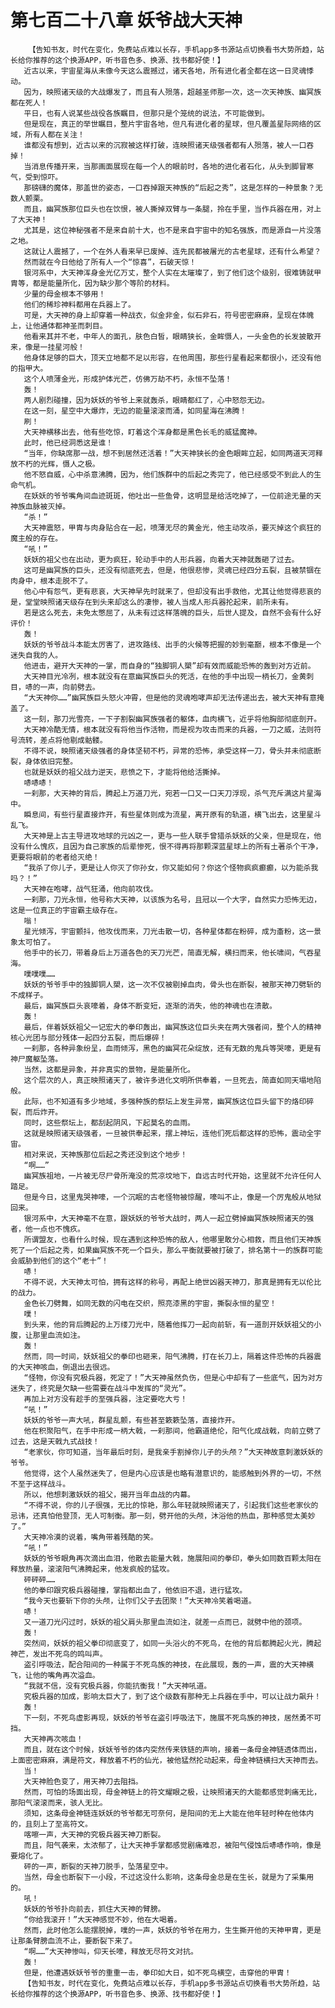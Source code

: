 # 第七百二十八章 妖爷战大天神
        【告知书友，时代在变化，免费站点难以长存，手机app多书源站点切换看书大势所趋，站长给你推荐的这个换源APP，听书音色多、换源、找书都好使！】
       近古以来，宇宙星海从未像今天这么震撼过，诸天各地，所有进化者全都在这一日灵魂悸动。
       因为，映照诸天级的大战爆发了，而且有人殒落，超越圣师那一次，这一次天神族、幽冥族都在死人！
       平日，也有人说某些战役各族瞩目，但那只是个笼统的说法，不可能做到。
       但是现在，真正的举世瞩目，整片宇宙各地，但凡有进化者的星球，但凡覆盖星际网络的区域，所有人都在关注！
       谁都没有想到，近古以来的沉寂被这样打破，连映照诸天级强者都有人殒落，被人一口吞掉！
       当消息传播开来，当那画面展现在每一个人的眼前时，各地的进化者石化，从头到脚冒寒气，受到惊吓。
       那磅礴的魔体，那盖世的姿态，一口吞掉跟天神族的“后起之秀”，这是怎样的一种景象？无数人颤栗。
       而且，幽冥族那位巨头也在饮恨，被人撕掉双臂与一条腿，拎在手里，当作兵器在用，对上了大天神！
       尤其是，这位神秘强者不是来自前十大，也不是来自宇宙中的知名强族，而是源自一片没落之地。
       这就让人震撼了，一个在外人看来早已废掉、连先民都被屠光的古老星球，还有什么希望？
       然而就在今日他给了所有人一个“惊喜”，石破天惊！
       银河系中，大天神浑身金光亿万丈，整个人实在太璀璨了，到了他们这个级别，很难铸就甲胄等，都是能量所化，因为缺少那个等阶的材料。
       少量的母金根本不够用！
       他们的稀珍神料都用在兵器上了。
       可是，大天神的身上却穿着一种战衣，似金非金，似石非石，符号密密麻麻，呈现在体魄上，让他通体都神圣而刺目。
       他看来其并不老，中年人的面孔，肤色白皙，眼睛狭长，金眸慑人，一头金色的长发披散开来，像是一挂星河般！
       他身体足够的巨大，顶天立地都不足以形容，在他周围，那些行星看起来都很小，还没有他的指甲大。
       这个人喷薄金光，形成护体光芒，仿佛万劫不朽，永恒不坠落！
       轰！
       两人剧烈碰撞，因为妖妖的爷爷上来就轰杀，眼睛都红了，心中怒怨无边。
       在这一刻，星空中大爆炸，无边的能量滚滚而涌，如同星海在沸腾！
       刷！
       大天神横移出去，他有些吃惊，盯着这个浑身都是黑色长毛的威猛魔神。
       此时，他已经洞悉这是谁！
       “当年，你缺席那一战，想不到居然还活着！”大天神狭长的金色眼眸立起，如同两道天河释放不朽的光辉，慑人之极。
       他不怒自威，心中杀意沸腾，因为，他们族群中的后起之秀完了，他已经感受不到此人的生命气机。
       在妖妖的爷爷嘴角间血迹斑斑，他吐出一些鱼骨，这明显是给活吃掉了，一位前途无量的天神族血脉被灭掉。
       “杀！”
       大天神震怒，甲胄与肉身贴合在一起，喷薄无尽的黄金光，他主动攻杀，要灭掉这个疯狂的魔主般的存在。
       “吼！”
       妖妖的祖父也在出动，更为疯狂，轮动手中的人形兵器，向着大天神就轰砸了过去。
       这可是幽冥族的巨头，还没有彻底死去，但是，他很悲惨，灵魂已经四分五裂，且被禁锢在肉身中，根本走脱不了。
       他心中有怨气，更有悲哀，大天神早先时就来了，但却没有出手救他，尤其让他觉得悲哀的是，堂堂映照诸天级存在到头来却这么的凄惨，被人当成人形兵器抡起来，前所未有。
       若是这么死去，未免太憋屈了，从未有过这样落魄的巨头，后世人提及，自然不会有什么好评价！
       轰！
       妖妖的爷爷战斗本能太厉害了，进攻路线、出手的火候等把握的妙到毫巅，根本不像是一个迷失自我的人。
       他进击，避开大天神的一掌，而自身的“独脚铜人槊”却有效而威能恐怖的轰到对方近前。
       大天神目光冷冽，根本就没有在意幽冥族巨头的死活，在他的手中出现一柄长刀，金黄刺目，哧的一声，向前劈去。
       “大天神你……”幽冥族巨头怒火冲霄，但是他的灵魂咆哮声却无法传递出去，被大天神有意掩盖了。
       这一刻，那刀光雪亮，一下子割裂幽冥族强者的躯体，血肉横飞，近乎将他胸部彻底剖开。
       大天神冷酷无情，根本就没有将他当作活物，而是视为攻击而来的兵器，一刀之威，法则符号流转，差点将他剔成骷髅。
       不得不说，映照诸天级强者的身体坚韧不朽，异常的恐怖，承受这样一刀，骨头并未彻底断裂，身体依旧完整。
       也就是妖妖的祖父战力逆天，悲愤之下，才能将他给活撕掉。
       哧哧哧！
       一刹那，大天神的背后，腾起上万道刀光，宛若一口又一口天刀浮现，杀气充斥满这片星海中。
       瞬息间，有些行星直接炸开，有些星体则成为流星，离开原有的轨道，横飞出去，这里星斗乱飞。
       大天神是上古主导进攻地球的元凶之一，更与一些人联手曾猎杀妖妖的父亲，但是现在，他没有什么愧疚，且因为自己家族的后辈惨死，恨不得再将那颗深蓝星球上的所有土著杀个干净，更要将眼前的老者给灭绝！
       “我杀了你儿子，更是让人你灭了你孙女，你又能如何？你这个怪物疯疯癫癫，以为能杀我吗？！”
       大天神在咆哮，战气狂涌，他向前攻伐。
       一刹那，刀光永恒，他号称大天神，以该族为名号，且冠以一个大字，自然实力恐怖无边，这是一位真正的宇宙霸主级存在。
       嗡！
       星光倾泻，宇宙颤抖，他攻伐而来，刀光击散一切，各种星体都在粉碎，成为齑粉，这一景象太可怕了。
       他手中的长刀，带着身后上万道各色的天刀光芒，简直无解，横扫而来，他长啸间，气吞星海。
       噗噗噗……
       妖妖的爷爷手中的独脚铜人槊，这一次不仅被剔掉血肉，骨头也在断裂，被那天神刀劈斩的不成样子。
       最后，幽冥族巨头哀嚎着，身体不断变短，逐渐的消失，他的神魂也在溃散。
       轰！
       最后，伴着妖妖祖父一记宏大的拳印轰出，幽冥族这位巨头夹在两大强者间，整个人的精神核心光团与部分残体一起四分五裂，而后爆碎！
       一刹那，各种异象纷呈，血雨倾泻，黑色的幽冥花朵绽放，还有无数的鬼兵等哭嚎，更是有神尸魔躯坠落。
       当然，这都是异象，并非真实的景物，是能量所化。
       这个层次的人，真正映照诸天了，被许多进化文明所供奉着，一旦死去，简直如同天塌地陷般。
       此际，也不知道有多少地域，多强种族的祭坛上发生异常，幽冥族这位巨头留下的烙印碎裂，而后炸开。
       同时，这些祭坛上，都刮起阴风，下起莫名的血雨。
       这就是映照诸天级强者，一旦被供奉起来，摆上神坛，连他们死后都这样的恐怖，震动全宇宙。
       相对来说，天神族那位后起之秀还没到这个地步！
       “啊……”
       幽冥族祖地，一片被无尽尸骨所淹没的荒凉坟地下，自远古时代开始，这里就不允许任何人踏足。
       但是今日，这里鬼哭神嚎，一个沉眠的古老怪物被惊醒，嚎叫不止，像是一个厉鬼般从地狱回来。
       银河系中，大天神毫不在意，跟妖妖的爷爷大战时，两人一起立劈掉幽冥族映照诸天的强者，他一点也不愧疚。
       所谓盟友，也看什么时候，现在遇到这种恐怖的敌人，他哪里敢分心相救，而且他们天神族死了一个后起之秀，如果幽冥族不死一个巨头，那么平衡就要被打破了，排名第十一的族群可能会威胁到他们的这个“老十”！
       哧！
       不得不说，大天神太可怕，拥有这样的称号，再配上绝世凶器天神刀，那真是拥有无以伦比的战力。
       金色长刀劈舞，如同无数的闪电在交织，照亮漆黑的宇宙，撕裂永恒的星空！
       噗！
       到头来，他的背后腾起的上万缕刀光中，随着他挥刀一起向前斩，有一道剖开妖妖祖父的小腹，让那里血流如注。
       轰！
       然而，同一时间，妖妖祖父的拳印也砸来，阳气沸腾，打在长刀上，隔着这件恐怖的兵器震的大天神咳血，倒退出去很远。
       “怪物，你没有究极兵器，死定了！”大天神虽然负伤，但是心中却有了一些底气，因为对方迷失了，终究是欠缺一些需要在战斗中发挥的“灵光”。
       再加上对方没有趁手的至强兵器，注定要吃大亏！
       “吼！”
       妖妖的爷爷一声大吼，群星乱颤，有些甚至簌簌坠落，直接炸开。
       他在积聚阳气，在手中形成一柄大戟，一刹那间，他霸道绝伦，阳气化成战戟，向前立劈了过去，这是天戟九式战技！
       “老家伙，你可知道，当年最后时刻，是我亲手割掉你儿子的头颅？”大天神故意刺激妖妖的爷爷。
       他觉得，这个人虽然迷失了，但是内心应该是也略有潜意识的，能感触到外界的一切，不然不至于这样战斗。
       所以，他想刺激妖妖的祖父，揭开当年血战的内幕。
       “不得不说，你的儿子很强，无比的惊艳，那么年轻就映照诸天了，引起我们这些老家伙的忌讳，还真怕他登顶，无人可制衡。那一刻，劈开他的头颅，沐浴他的热血，那种感觉太美妙了。”
       大天神冷漠的说着，嘴角带着残酷的笑。
       “吼！”
       妖妖的爷爷眼角再次滴出血泪，他散去能量大戟，施展阳间的拳印，拳头如同数百颗太阳在释放热量，滚滚阳气沸腾起来，他发疯般的猛攻。
       砰砰砰……
       他的拳印跟究极兵器碰撞，掌指都出血了，他依旧不退，进行猛攻。
       “我今天也要斩下你的头颅，让你们父子去团聚！”大天神冷笑着喝道。
       哧！
       又一道刀光闪过时，妖妖的祖父肩头那里血流如注，就差一点而已，就劈中他的颈项。
       轰！
       突然间，妖妖的祖父拳印彻底变了，如同一头浴火的不死鸟，在他的背后都腾起火光，腾起神芒，发出不死鸟的鸣叫声。
       盗引呼吸法，配合阳间的一种属于不死鸟族的神技，在此展现，轰的一声，震的大天神横飞，让他的嘴角再次溢血。
       “我就不信，没有究极兵器，你能抗衡我！”大天神吼道。
       究极兵器的加成，影响太巨大了，到了这个级数有那种无上兵器在手中，可以让战力飙升！
       轰！
       下一刻，不死鸟虚影再现，妖妖的爷爷在盗引呼吸法下，施展不死鸟族的神技，居然勇不可挡。
       大天神再次咳血！
       而且，就在这个时候，妖妖爷爷的体内突然传来铁链的声响，接着一条母金神链透体而出，上面密密麻麻，满是符文，释放着不朽的仙光，被他猛然抡动起来，母金神链横扫大天神而去。
       当！
       大天神脸色变了，用天神刀去阻挡。
       然而，可怕的场面出现，母金神链上的符文耀眼之极，让映照诸天的大能都感觉刺痛无比，那阳气滚滚而来，骇人无比。
       须知，这条母金神链连妖妖的爷爷都无可奈何，是阳间的无上大能在他年轻时种在他体内的，且刻上了至高符文。
       喀嚓一声，大天神的究极兵器天神刀断裂。
       而且，阳气袭来，太浓郁了，让大天神手掌都感觉剧痛难忍，被阳气侵蚀后哧哧作响，像是要熔化了。
       砰的一声，断裂的天神刀脱手，坠落星空中。
       当然，母金也断裂下一小段，不过这没什么影响，这条母金总是在生长，就是为了采集用的。
       吼！
       妖妖的爷爷扑向前去，抓住大天神的臂膀。
       “你给我滚开！”大天神感觉不妙，他在大喝着。
       然而，此时他怎么能摆脱掉，噗的一声，妖妖的爷爷在用力，生生撕开他的天神甲胄，更是让那条臂膀血流不止，要断裂下来了。
       “啊……”大天神惨叫，仰天长嚎，释放无尽符文对抗。
       轰！
       但是，他遭遇妖妖爷爷的重重一击，拳印如大日，如不死鸟横空，击穿他的甲胄！
       【告知书友，时代在变化，免费站点难以长存，手机app多书源站点切换看书大势所趋，站长给你推荐的这个换源APP，听书音色多、换源、找书都好使！】